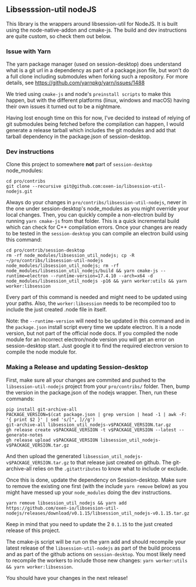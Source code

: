 ## Libsesssion-util nodeJS

This library is the wrappers around libsession-util for NodeJS. It is built using the node-native-addon and cmake-js. The build and dev instructions are quite custom, so check them out below.

### Issue with Yarn

The yarn package manager (used on session-desktop) does understand what is a git url in a dependency as part of a package.json file, but won't do a full clone including submodules when forking such a repository. For more details, see https://github.com/yarnpkg/yarn/issues/1488

We tried using `cmake-js` and node's `preinstall scripts` to make this happen, but with the different platforms (linux, windows and macOS) having their own issues it turned out to be a nightmare.

Having lost enough time on this for now, I've decided to instead of relying of git submodules being fetched before the compilation can happen, I would generate a release tarball which includes the git modules and add that tarball dependency in the package.json of session-desktop.

### Dev instructions

Clone this project to somewhere **not** part of `session-desktop` node_modules:

```
cd pro/contribs
git clone --recursive git@github.com:oxen-io/libsession-util-nodejs.git
```

Always do your changes in `pro/contribs/libsession-util-nodejs`, never in the one under session-desktop's node_modules as you might override your local changes.
Then, you can quickly compile a non-electron build by running `yarn cmake-js` from that folder. This is a quick incremental build which can check for C++ compilation errors.
Once your changes are ready to be tested in the `session-desktop` you can compile an electron build using this command:

```
cd pro/contrib/session-desktop
rm -rf node_modules/libsession_util_nodejs; cp -R ~/pro/contribs/libsession-util-nodejs node_modules/libsession_util_nodejs; rm -rf node_modules/libsession_util_nodejs/build && yarn cmake-js --runtime=electron --runtime-version=17.4.10 --arch=x64 -d node_modules/libsession_util_nodejs -p16 && yarn worker:utils && yarn worker:libsession
```

Every part of this command is needed and might need to be updated using your paths. Also, the `worker:libsession` needs to be recompiled too to include the just created .node file in itself.

Note: the `--runtime-version` will need to be updated in this command and in the `package.json` install script every time we update electron. It is a node version, but not part of the official node docs. If you compiled the node module for an incorrect electron/node version you will get an error on session-desktop start. Just google it to find the required electron version to compile the node module for.

### Making a Release and updating Session-desktop

First, make sure all your changes are commited and pushed to the `libsession-util-nodejs` project from your `pro/contribs/` folder.
Then, bump the version in the package.json of the nodejs wrapper.
Then, run these commands:

```
pip install git-archive-all
PACKAGE_VERSION=$(cat package.json | grep version | head -1 | awk -F: '{ print $2 }' | sed 's/[", ]//g')
git-archive-all libsession_util_nodejs-v$PACKAGE_VERSION.tar.gz
gh release create v$PACKAGE_VERSION -t v$PACKAGE_VERSION --latest --generate-notes
gh release upload v$PACKAGE_VERSION libsession_util_nodejs-v$PACKAGE_VERSION.tar.gz
```

And then upload the generated `libsession_util_nodejs-v$PACKAGE_VERSION.tar.gz` to that release just created on github.
The git-archive-all relies on the `.gitattributes` to know what to include or exclude.

Once this is done, update the dependency on Session-desktop.
Make sure to remove the existing one first (with the include `yarn remove` below) as you might have messed up your `node_modules` doing the dev instructions.

```
yarn remove libsession_util_nodejs && yarn add https://github.com/oxen-io/libsession-util-nodejs/releases/download/v0.1.15/libsession_util_nodejs-v0.1.15.tar.gz
```

Keep in mind that you need to update the 2 `0.1.15` to the just created release of this project.

The cmake-js script will be run on the yarn add and should recompile your latest release of the `libsession-util-nodejs` as part of the build process and as part of the github actions on `session-desktop`.
You most likely need to recompile the workers to include those new changes: `yarn worker:utils && yarn worker:libsession`.

You should have your changes in the next release!
